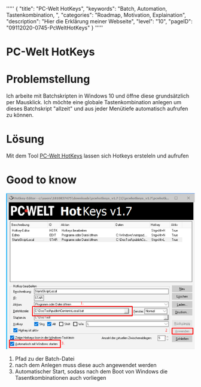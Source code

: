 '''''
{
"title": "PC-Welt HotKeys",
"keywords": "Batch, Automation, Tastenkombination, ",
"categories": "Roadmap, Motivation, Explaination",
"description": "Hier die Erklärung meiner Webseite",
"level": "10",
"pageID": "09112020-0745-PcWeltHotKeys"
}
'''''

<h1>PC-Welt HotKeys</h1>

# Problemstellung
Ich arbeite mit Batchskripten in Windows 10 und öffne diese grundsätzlich per Mausklick. Ich möchte eine globale Tastenkombination anlegen um dieses Batchskript "allzeit" und aus jeder Menütiefe automatisch aufrufen zu können.

# Lösung
Mit dem Tool [PC-Welt HotKeys](https://www.pcwelt.de/downloads/PC-WELT-HotKeys-10036116.html) lassen sich Hotkeys ersteleln und aufrufen

# Good to know

![](imgs/2020-11-09-07-40-19.png)

1. Pfad zu der Batch-Datei
2. nach dem Anlegen muss diese auch angewendet werden
3. Automatischer Start, sodass nach dem Boot von Windows die Tasentkombinationen auch vorliegen